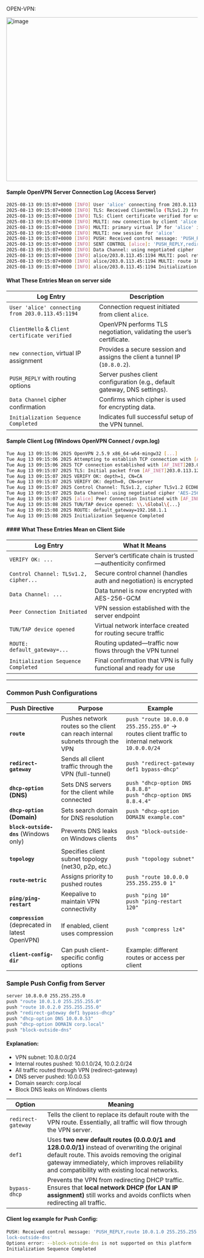 OPEN-VPN:

<img width="623" height="432" alt="image" src="https://github.com/user-attachments/assets/49f26175-c49a-4b00-adef-cec43a0a6e14" />


#### Sample OpenVPN Server Connection Log (Access Server)
```bash
2025-08-13 09:15:07+0000 [INFO] User 'alice' connecting from 203.0.113.45:1194 (UDP)
2025-08-13 09:15:07+0000 [INFO] TLS: Received ClientHello (TLSv1.2) from 203.0.113.45:1194
2025-08-13 09:15:07+0000 [INFO] TLS: Client certificate verified for user 'alice'
2025-08-13 09:15:07+0000 [INFO] MULTI: new connection by client 'alice' via [AF_INET]203.0.113.45:1194
2025-08-13 09:15:07+0000 [INFO] MULTI: primary virtual IP for 'alice' is 10.8.0.2
2025-08-13 09:15:07+0000 [INFO] MULTI: new session for 'alice'
2025-08-13 09:15:07+0000 [INFO] PUSH: Received control message: 'PUSH_REQUEST'
2025-08-13 09:15:07+0000 [INFO] SENT CONTROL [alice]: 'PUSH_REPLY,redirect-gateway def1,dhcp-option DNS 8.8.8.8' (status=1)
2025-08-13 09:15:07+0000 [INFO] Data Channel: using negotiated cipher 'AES-256-GCM'
2025-08-13 09:15:07+0000 [INFO] alice/203.0.113.45:1194 MULTI: pool returned IPv4=10.8.0.2, IPv6=(null)
2025-08-13 09:15:07+0000 [INFO] alice/203.0.113.45:1194 MULTI: route 10.8.0.0/24 via 10.8.0.2
2025-08-13 09:15:07+0000 [INFO] alice/203.0.113.45:1194 Initialization Sequence Completed
```

#### What These Entries Mean on server side

| Log Entry                                        | Description                                                                |
| ------------------------------------------------ | -------------------------------------------------------------------------- |
| `User 'alice' connecting from 203.0.113.45:1194` | Connection request initiated from client `alice`.                          |
| `ClientHello` & `Client certificate verified`    | OpenVPN performs TLS negotiation, validating the user’s certificate.       |
| `new connection`, virtual IP assignment          | Provides a secure session and assigns the client a tunnel IP (`10.8.0.2`). |
| `PUSH_REPLY` with routing options                | Server pushes client configuration (e.g., default gateway, DNS settings).  |
| `Data Channel` cipher confirmation               | Confirms which cipher is used for encrypting data.                         |
| `Initialization Sequence Completed`              | Indicates full successful setup of the VPN tunnel.                         |


#### Sample Client Log (Windows OpenVPN Connect / ovpn.log)
```bash
Tue Aug 13 09:15:06 2025 OpenVPN 2.5.9 x86_64-w64-mingw32 [...]
Tue Aug 13 09:15:06 2025 Attempting to establish TCP connection with [AF_INET]server.example.com:443
Tue Aug 13 09:15:06 2025 TCP connection established with [AF_INET]203.0.113.123:443
Tue Aug 13 09:15:07 2025 TLS: Initial packet from [AF_INET]203.0.113.123:443, sid=abc123...
Tue Aug 13 09:15:07 2025 VERIFY OK: depth=1, CN=CA
Tue Aug 13 09:15:07 2025 VERIFY OK: depth=0, CN=server
Tue Aug 13 09:15:07 2025 Control Channel: TLSv1.2, cipher TLSv1.2 ECDHE-RSA-AES256-GCM-SHA384
Tue Aug 13 09:15:07 2025 Data Channel: using negotiated cipher 'AES-256-GCM'
Tue Aug 13 09:15:07 2025 [alice] Peer Connection Initiated with [AF_INET]203.0.113.123:443
Tue Aug 13 09:15:08 2025 TUN/TAP device opened: \\.\Global\{...}
Tue Aug 13 09:15:08 2025 ROUTE: default_gateway=192.168.1.1
Tue Aug 13 09:15:08 2025 Initialization Sequence Completed
```
#### #### What These Entries Mean on Client Side

| Log Entry                             | What It Means                                                      |
| ------------------------------------- | ------------------------------------------------------------------ |
| `VERIFY OK: ...`                      | Server’s certificate chain is trusted—authenticity confirmed       |
| `Control Channel: TLSv1.2, cipher...` | Secure control channel (handles auth and negotiation) is encrypted |
| `Data Channel: ...`                   | Data tunnel is now encrypted with AES-256-GCM                      |
| `Peer Connection Initiated`           | VPN session established with the server endpoint                   |
| `TUN/TAP device opened`               | Virtual network interface created for routing secure traffic       |
| `ROUTE: default_gateway=...`          | Routing updated—traffic now flows through the VPN tunnel           |
| `Initialization Sequence Completed`   | Final confirmation that VPN is fully functional and ready for use  |

---

###  Common Push Configurations
| Push Directive                                   | Purpose                                                                        | Example                                                                                         |
| ------------------------------------------------ | ------------------------------------------------------------------------------ | ----------------------------------------------------------------------------------------------- |
| **`route`**                                      | Pushes network routes so the client can reach internal subnets through the VPN | `push "route 10.0.0.0 255.255.255.0"` → routes client traffic to internal network `10.0.0.0/24` |
| **`redirect-gateway`**                           | Sends all client traffic through the VPN (full-tunnel)                         | `push "redirect-gateway def1 bypass-dhcp"`                                                      |
| **`dhcp-option` (DNS)**                          | Sets DNS servers for the client while connected                                | `push "dhcp-option DNS 8.8.8.8"` <br> `push "dhcp-option DNS 8.8.4.4"`                          |
| **`dhcp-option` (Domain)**                       | Sets search domain for DNS resolution                                          | `push "dhcp-option DOMAIN example.com"`                                                         |
| **`block-outside-dns`** (Windows only)           | Prevents DNS leaks on Windows clients                                          | `push "block-outside-dns"`                                                                      |
| **`topology`**                                   | Specifies client subnet topology (net30, p2p, etc.)                            | `push "topology subnet"`                                                                        |
| **`route-metric`**                               | Assigns priority to pushed routes                                              | `push "route 10.0.0.0 255.255.255.0 1"`                                                         |
| **`ping/ping-restart`**                          | Keepalive to maintain VPN connectivity                                         | `push "ping 10"` <br> `push "ping-restart 120"`                                                 |
| **`compression`** (deprecated in latest OpenVPN) | If enabled, client uses compression                                            | `push "compress lz4"`                                                                           |
| **`client-config-dir`**                          | Can push client-specific config options                                        | Example: different routes or access per client                                                  |

### Sample Push Config from Server
```bash
server 10.8.0.0 255.255.255.0
push "route 10.0.1.0 255.255.255.0"
push "route 10.0.2.0 255.255.255.0"
push "redirect-gateway def1 bypass-dhcp"
push "dhcp-option DNS 10.0.0.53"
push "dhcp-option DOMAIN corp.local"
push "block-outside-dns"
```

#### Explanation:

- VPN subnet: 10.8.0.0/24
- Internal routes pushed: 10.0.1.0/24, 10.0.2.0/24
- All traffic routed through VPN (redirect-gateway)
- DNS server pushed: 10.0.0.53
- Domain search: corp.local
- Block DNS leaks on Windows clients

| Option             | Meaning                                                                                                                                                                                                                                          |
| ------------------ | ------------------------------------------------------------------------------------------------------------------------------------------------------------------------------------------------------------------------------------------------ |
| `redirect-gateway` | Tells the client to replace its default route with the VPN route. Essentially, all traffic will flow through the VPN server.                                                                                                                     |
| `def1`             | Uses **two new default routes (0.0.0.0/1 and 128.0.0.0/1)** instead of overwriting the original default route. This avoids removing the original gateway immediately, which improves reliability and compatibility with existing local networks. |
| `bypass-dhcp`      | Prevents the VPN from redirecting DHCP traffic. Ensures that **local network DHCP (for LAN IP assignment)** still works and avoids conflicts when redirecting all traffic.                                                                       |


#### Client log example for Push Config:

```bash
PUSH: Received control message: 'PUSH_REPLY,route 10.0.1.0 255.255.255.0,route 10.0.2.0 255.255.255.0,dhcp-option DNS 10.0.0.53,dhcp-option DOMAIN corp.local,redirect-gateway def1,b
lock-outside-dns'
Options error: --block-outside-dns is not supported on this platform
Initialization Sequence Completed
```
